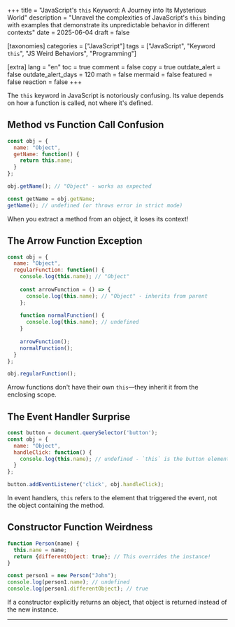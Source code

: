 +++
title = "JavaScript's `this` Keyword: A Journey into Its Mysterious World"
description = "Unravel the complexities of JavaScript's `this` binding with examples that demonstrate its unpredictable behavior in different contexts"
date = 2025-06-04
draft = false

[taxonomies]
categories = ["JavaScript"]
tags = ["JavaScript", "Keyword `this`", "JS Weird Behaviors", "Programming"]

[extra]
lang = "en"
toc = true
comment = false
copy = true
outdate_alert = false
outdate_alert_days = 120
math = false
mermaid = false
featured = false
reaction = false
+++

The `this` keyword in JavaScript is notoriously confusing. Its value depends on how a function is called, not where it's defined.

## Method vs Function Call Confusion

```javascript
const obj = {
  name: "Object",
  getName: function() {
    return this.name;
  }
};

obj.getName(); // "Object" - works as expected

const getName = obj.getName;
getName(); // undefined (or throws error in strict mode)
```

When you extract a method from an object, it loses its context!

## The Arrow Function Exception

```javascript
const obj = {
  name: "Object",
  regularFunction: function() {
    console.log(this.name); // "Object"
    
    const arrowFunction = () => {
      console.log(this.name); // "Object" - inherits from parent
    };
    
    function normalFunction() {
      console.log(this.name); // undefined
    }
    
    arrowFunction();
    normalFunction();
  }
};

obj.regularFunction();
```

Arrow functions don't have their own `this`—they inherit it from the enclosing scope.

## The Event Handler Surprise

```javascript
const button = document.querySelector('button');
const obj = {
  name: "Object",
  handleClick: function() {
    console.log(this.name); // undefined - `this` is the button element!
  }
};

button.addEventListener('click', obj.handleClick);
```

In event handlers, `this` refers to the element that triggered the event, not the object containing the method.

## Constructor Function Weirdness

```javascript
function Person(name) {
  this.name = name;
  return {differentObject: true}; // This overrides the instance!
}

const person1 = new Person("John");
console.log(person1.name); // undefined
console.log(person1.differentObject); // true
```

If a constructor explicitly returns an object, that object is returned instead of the new instance.

---